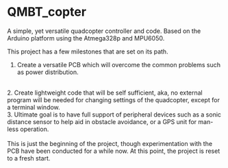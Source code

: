 # QMBT_copter
A simple, yet versatile quadcopter controller and code. Based on the Arduino platform using the Atmega328p and MPU6050.

This project has a few milestones that are set on its path. 
<br>
1. Create a versatile PCB which will overcome the common problems such as power distribution. 
<br>
2. Create lightweight code that will be self sufficient, aka, no external program will be needed for changing settings of the quadcopter, except for a terminal window. 
<br>
3. Ultimate goal is to have full support of peripheral devices such as a sonic distance sensor to help aid in obstacle avoidance, or a GPS unit for man-less operation. 
<br>
<br>
This is just the beginning of the project, though experimentation with the PCB have been conducted for a while now. At this point, the project is reset to a fresh start. 

